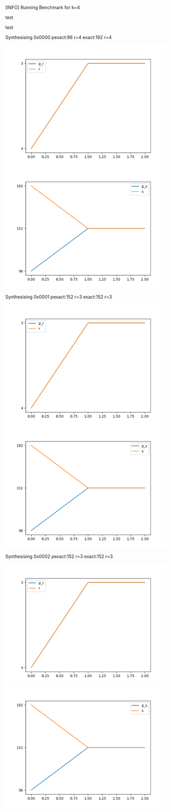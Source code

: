 [INFO] Running Benchmark for k=4

test

test

Synthesising 0x0000 pexact:96 r=4 exact:192 r=4

![image1](https://github.com/FeldmeierMichael/Exact-Power-Synthesis/blob/main/benchmark_r.png?)
![image2](https://github.com/FeldmeierMichael/Exact-Power-Synthesis/blob/main/benchmark_s.png?)

Synthesising 0x0001 pexact:152 r=3 exact:152 r=3

![image1](https://github.com/FeldmeierMichael/Exact-Power-Synthesis/blob/main/benchmark_r.png?)
![image2](https://github.com/FeldmeierMichael/Exact-Power-Synthesis/blob/main/benchmark_s.png?)

Synthesising 0x0002 pexact:152 r=3 exact:152 r=3

![image1](https://github.com/FeldmeierMichael/Exact-Power-Synthesis/blob/main/benchmark_r.png?)
![image2](https://github.com/FeldmeierMichael/Exact-Power-Synthesis/blob/main/benchmark_s.png?)

